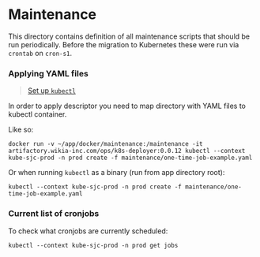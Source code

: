 Maintenance
===========

This directory contains definition of all maintenance scripts that should be run periodically.
Before the migration to Kubernetes these were run via `crontab` on `cron-s1`.

### Applying YAML files

> [Set up `kubectl`](https://wikia-inc.atlassian.net/wiki/spaces/OPS/pages/208011308/Kubernetes+access+for+Engineers)

In order to apply descriptor you need to map directory with YAML files to kubectl container.

Like so:

```
docker run -v ~/app/docker/maintenance:/maintenance -it artifactory.wikia-inc.com/ops/k8s-deployer:0.0.12 kubectl --context kube-sjc-prod -n prod create -f maintenance/one-time-job-example.yaml
```

Or when running `kubectl` as a binary (run from app directory root):

```
kubectl --context kube-sjc-prod -n prod create -f maintenance/one-time-job-example.yaml
```

### Current list of cronjobs

To check what cronjobs are currently scheduled:

```
kubectl --context kube-sjc-prod -n prod get jobs
```
